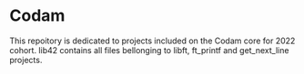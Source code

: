 # Codam
This repoitory is dedicated to projects included on the Codam core for 2022 cohort.
lib42 contains all files bellonging to libft, ft_printf and get_next_line projects.
